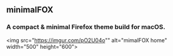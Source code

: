 <h2>minimalFOX</h2>

<h3>A compact & minimal Firefox theme build for macOS.</h3>

 <img src="https://imgur.com/pO2U04o"" alt="mimalFOX home" width="500" height="600"> 

